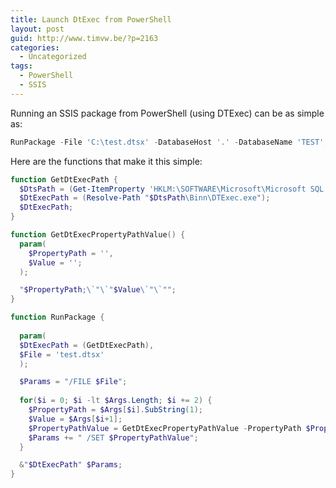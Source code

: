 ```yaml
---
title: Launch DtExec from PowerShell
layout: post
guid: http://www.timvw.be/?p=2163
categories:
  - Uncategorized
tags:
  - PowerShell
  - SSIS
---
```

Running an SSIS package from PowerShell (using DTExec) can be as simple as:

```powershell 
RunPackage -File 'C:\test.dtsx' -DatabaseHost '.' -DatabaseName 'TEST';
```

Here are the functions that make it this simple:

```powershell
function GetDtExecPath {    
  $DtsPath = (Get-ItemProperty 'HKLM:\SOFTWARE\Microsoft\Microsoft SQL Server\100\DTS\Setup').SQLPath;    
  $DtExecPath = (Resolve-Path "$DtsPath\Binn\DTExec.exe");    
  $DtExecPath;
}

function GetDtExecPropertyPathValue() {      
  param(
    $PropertyPath = '',
    $Value = '';
  );

  "$PropertyPath;\`"\`"$Value\`"\`"";
}

function RunPackage {
      
  param(        
  $DtExecPath = (GetDtExecPath),       
  $File = 'test.dtsx'  
  );

  $Params = "/FILE $File";
   
  for($i = 0; $i -lt $Args.Length; $i += 2) {       
    $PropertyPath = $Args[$i].SubString(1);       
    $Value = $Args[$i+1];       
    $PropertyPathValue = GetDtExecPropertyPathValue -PropertyPath $PropertyPath -Value $Value;       
    $Params += " /SET $PropertyPathValue";    
  } 

  &"$DtExecPath" $Params;
}
```
